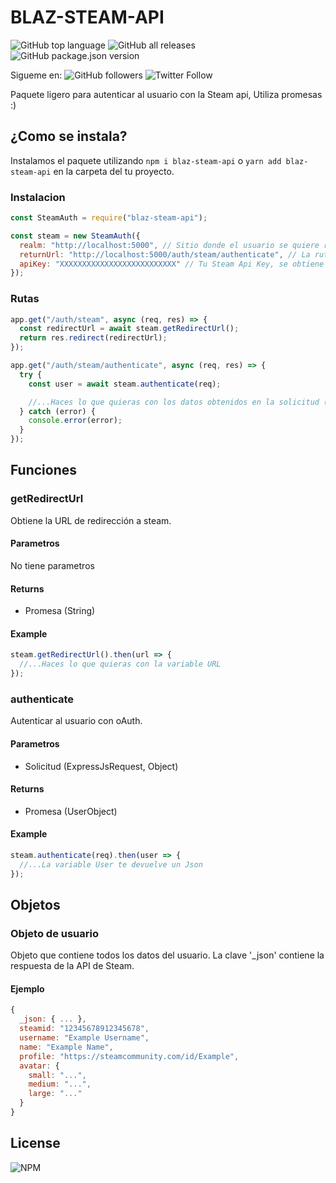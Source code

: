 # BLAZ-STEAM-API
![GitHub top language](https://img.shields.io/github/languages/top/Blazester/steam-api-node?style=for-the-badge)
![GitHub all releases](https://img.shields.io/github/downloads/Blazester/steam-api-node/total?style=for-the-badge)
![GitHub package.json version](https://img.shields.io/github/package-json/v/Blazester/steam-api-node)

Sigueme en:
![GitHub followers](https://img.shields.io/github/followers/Blazester?label=S%C3%ADgueme&style=social)
![Twitter Follow](https://img.shields.io/twitter/follow/BlazesterGG?label=Sigueme&style=social)

Paquete ligero para autenticar al usuario con la Steam api, Utiliza promesas :)

## ¿Como se instala?

Instalamos el paquete utilizando `npm i blaz-steam-api` o `yarn add blaz-steam-api` en la carpeta del tu proyecto.

### Instalacion

```javascript
const SteamAuth = require("blaz-steam-api");

const steam = new SteamAuth({
  realm: "http://localhost:5000", // Sitio donde el usuario se quiere registrar, es decir, tu dominio de la pagina web
  returnUrl: "http://localhost:5000/auth/steam/authenticate", // La ruta donde quieres que redirija al usuario, Tiene que ser del mismo dominio de que el Realm 
  apiKey: "XXXXXXXXXXXXXXXXXXXXXXXXXX" // Tu Steam Api Key, se obtiene de https://steamcommunity.com/dev/apikey
});
```

### Rutas

```javascript
app.get("/auth/steam", async (req, res) => {
  const redirectUrl = await steam.getRedirectUrl();
  return res.redirect(redirectUrl);
});

app.get("/auth/steam/authenticate", async (req, res) => {
  try {
    const user = await steam.authenticate(req);

    //...Haces lo que quieras con los datos obtenidos en la solicitud (req)
  } catch (error) {
    console.error(error);
  }
});
```

## Funciones

### getRedirectUrl

Obtiene la URL de redirección a steam.

#### Parametros

No tiene parametros

#### Returns

- Promesa (String)

#### Example

```javascript
steam.getRedirectUrl().then(url => {
  //...Haces lo que quieras con la variable URL
});
```

### authenticate

Autenticar al usuario con oAuth.

#### Parametros

- Solicitud (ExpressJsRequest, Object)

#### Returns

- Promesa (UserObject)

#### Example

```javascript
steam.authenticate(req).then(user => {
  //...La variable User te devuelve un Json
});
```

## Objetos

### Objeto de usuario

Objeto que contiene todos los datos del usuario. La clave '_json' contiene la respuesta de la API de Steam.

#### Ejemplo

```javascript
{
  _json: { ... },
  steamid: "12345678912345678",
  username: "Example Username",
  name: "Example Name",
  profile: "https://steamcommunity.com/id/Example",
  avatar: {
    small: "...",
    medium: "...",
    large: "..."
  }
}
```

## License

![NPM](https://img.shields.io/npm/l/blaz-steam-api?style=for-the-badge)